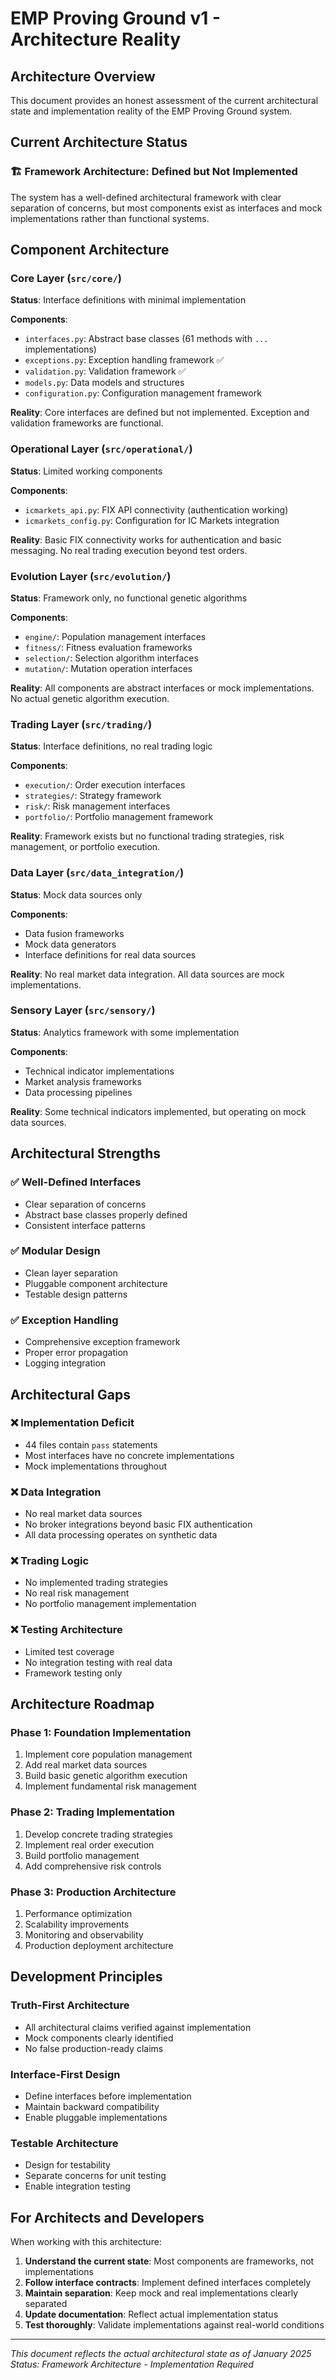 # EMP Proving Ground v1 - Architecture Reality

## Architecture Overview

This document provides an honest assessment of the current architectural state and implementation reality of the EMP Proving Ground system.

## Current Architecture Status

### 🏗️ **Framework Architecture**: Defined but Not Implemented

The system has a well-defined architectural framework with clear separation of concerns, but most components exist as interfaces and mock implementations rather than functional systems.

## Component Architecture

### Core Layer (`src/core/`)

**Status**: Interface definitions with minimal implementation

**Components**:
- `interfaces.py`: Abstract base classes (61 methods with `...` implementations)
- `exceptions.py`: Exception handling framework ✅
- `validation.py`: Validation framework ✅
- `models.py`: Data models and structures
- `configuration.py`: Configuration management framework

**Reality**: Core interfaces are defined but not implemented. Exception and validation frameworks are functional.

### Operational Layer (`src/operational/`)

**Status**: Limited working components

**Components**:
- `icmarkets_api.py`: FIX API connectivity (authentication working)
- `icmarkets_config.py`: Configuration for IC Markets integration

**Reality**: Basic FIX connectivity works for authentication and basic messaging. No real trading execution beyond test orders.

### Evolution Layer (`src/evolution/`)

**Status**: Framework only, no functional genetic algorithms

**Components**:
- `engine/`: Population management interfaces
- `fitness/`: Fitness evaluation frameworks
- `selection/`: Selection algorithm interfaces
- `mutation/`: Mutation operation interfaces

**Reality**: All components are abstract interfaces or mock implementations. No actual genetic algorithm execution.

### Trading Layer (`src/trading/`)

**Status**: Interface definitions, no real trading logic

**Components**:
- `execution/`: Order execution interfaces
- `strategies/`: Strategy framework
- `risk/`: Risk management interfaces
- `portfolio/`: Portfolio management framework

**Reality**: Framework exists but no functional trading strategies, risk management, or portfolio execution.

### Data Layer (`src/data_integration/`)

**Status**: Mock data sources only

**Components**:
- Data fusion frameworks
- Mock data generators
- Interface definitions for real data sources

**Reality**: No real market data integration. All data sources are mock implementations.

### Sensory Layer (`src/sensory/`)

**Status**: Analytics framework with some implementation

**Components**:
- Technical indicator implementations
- Market analysis frameworks
- Data processing pipelines

**Reality**: Some technical indicators implemented, but operating on mock data sources.

## Architectural Strengths

### ✅ Well-Defined Interfaces
- Clear separation of concerns
- Abstract base classes properly defined
- Consistent interface patterns

### ✅ Modular Design
- Clean layer separation
- Pluggable component architecture
- Testable design patterns

### ✅ Exception Handling
- Comprehensive exception framework
- Proper error propagation
- Logging integration

## Architectural Gaps

### ❌ Implementation Deficit
- 44 files contain `pass` statements
- Most interfaces have no concrete implementations
- Mock implementations throughout

### ❌ Data Integration
- No real market data sources
- No broker integrations beyond basic FIX authentication
- All data processing operates on synthetic data

### ❌ Trading Logic
- No implemented trading strategies
- No real risk management
- No portfolio management implementation

### ❌ Testing Architecture
- Limited test coverage
- No integration testing with real data
- Framework testing only

## Architecture Roadmap

### Phase 1: Foundation Implementation
1. Implement core population management
2. Add real market data sources
3. Build basic genetic algorithm execution
4. Implement fundamental risk management

### Phase 2: Trading Implementation
1. Develop concrete trading strategies
2. Implement real order execution
3. Build portfolio management
4. Add comprehensive risk controls

### Phase 3: Production Architecture
1. Performance optimization
2. Scalability improvements
3. Monitoring and observability
4. Production deployment architecture

## Development Principles

### Truth-First Architecture
- All architectural claims verified against implementation
- Mock components clearly identified
- No false production-ready claims

### Interface-First Design
- Define interfaces before implementation
- Maintain backward compatibility
- Enable pluggable implementations

### Testable Architecture
- Design for testability
- Separate concerns for unit testing
- Enable integration testing

## For Architects and Developers

When working with this architecture:

1. **Understand the current state**: Most components are frameworks, not implementations
2. **Follow interface contracts**: Implement defined interfaces completely
3. **Maintain separation**: Keep mock and real implementations clearly separated
4. **Update documentation**: Reflect actual implementation status
5. **Test thoroughly**: Validate implementations against real-world conditions

---

*This document reflects the actual architectural state as of January 2025*  
*Status: Framework Architecture - Implementation Required*

